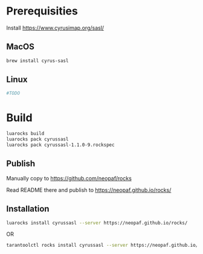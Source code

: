 # Prerequisities

Install https://www.cyrusimap.org/sasl/

## MacOS

```bash
brew install cyrus-sasl
```

## Linux

```bash
#TODO
```

# Build

```bash
luarocks build
luarocks pack cyrussasl
luarocks pack cyrussasl-1.1.0-9.rockspec
```

## Publish

Manually copy to
https://github.com/neopaf/rocks

Read README there and publish to
https://neopaf.github.io/rocks/

## Installation

```bash
luarocks install cyrussasl --server https://neopaf.github.io/rocks/
```

OR

```bash
tarantoolctl rocks install cyrussasl --server https://neopaf.github.io/rocks/
```
